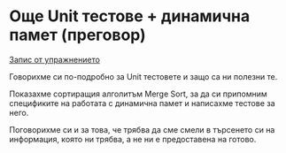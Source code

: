 # Още Unit тестове + динамична памет (преговор)

[Запис от упражнението](https://drive.google.com/file/d/1UPr60U0weAp25CA1FoVP_mT973x0izXI/view?usp=sharing)


Говорихме си по-подробно за Unit тестовете и защо са ни полезни те.

Показахме сортиращия алголитъм Merge Sort, за да си припомним спецификите на работата с динамична памет и написахме тестове за него. 


Поговорихме си и за това, че трябва да сме смели в търсенето си на информация, която ни трябва, а не ни е предоставена на готово. 
